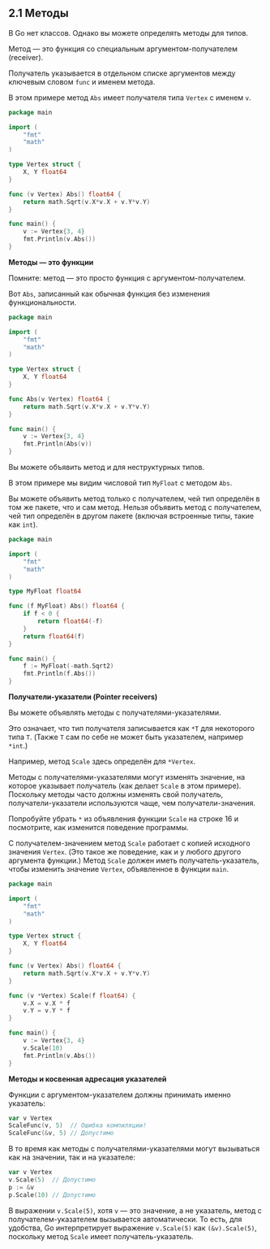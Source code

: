 ## 2.1 Методы 

В Go нет классов. Однако вы можете определять методы для типов.

Метод — это функция со специальным аргументом-получателем (receiver).

Получатель указывается в отдельном списке аргументов между ключевым словом `func` и именем метода.

В этом примере метод `Abs` имеет получателя типа `Vertex` с именем `v`.

```go
package main

import (
	"fmt"
	"math"
)

type Vertex struct {
	X, Y float64
}

func (v Vertex) Abs() float64 {
	return math.Sqrt(v.X*v.X + v.Y*v.Y)
}

func main() {
	v := Vertex{3, 4}
	fmt.Println(v.Abs())
}
```

**Методы — это функции** 

Помните: метод — это просто функция с аргументом-получателем.

Вот `Abs`, записанный как обычная функция без изменения функциональности.

```go
package main

import (
	"fmt"
	"math"
)

type Vertex struct {
	X, Y float64
}

func Abs(v Vertex) float64 {
	return math.Sqrt(v.X*v.X + v.Y*v.Y)
}

func main() {
	v := Vertex{3, 4}
	fmt.Println(Abs(v))
}
```

Вы можете объявить метод и для неструктурных типов.

В этом примере мы видим числовой тип `MyFloat` с методом `Abs`.

Вы можете объявить метод только с получателем, чей тип определён в том же пакете, что и сам метод. Нельзя объявить метод с получателем, чей тип определён в другом пакете (включая встроенные типы, такие как `int`).

```go
package main

import (
	"fmt"
	"math"
)

type MyFloat float64

func (f MyFloat) Abs() float64 {
	if f < 0 {
		return float64(-f)
	}
	return float64(f)
}

func main() {
	f := MyFloat(-math.Sqrt2)
	fmt.Println(f.Abs())
}
```

**Получатели-указатели (Pointer receivers)** 

Вы можете объявлять методы с получателями-указателями.

Это означает, что тип получателя записывается как `*T` для некоторого типа `T`. (Также `T` сам по себе не может быть указателем, например `*int`.)

Например, метод `Scale` здесь определён для `*Vertex`.

Методы с получателями-указателями могут изменять значение, на которое указывает получатель (как делает `Scale` в этом примере). Поскольку методы часто должны изменять свой получатель, получатели-указатели используются чаще, чем получатели-значения.

Попробуйте убрать `*` из объявления функции `Scale` на строке 16 и посмотрите, как изменится поведение программы.

С получателем-значением метод `Scale` работает с копией исходного значения `Vertex`. (Это такое же поведение, как и у любого другого аргумента функции.) Метод `Scale` должен иметь получатель-указатель, чтобы изменить значение `Vertex`, объявленное в функции `main`.

```go
package main

import (
	"fmt"
	"math"
)

type Vertex struct {
	X, Y float64
}

func (v Vertex) Abs() float64 {
	return math.Sqrt(v.X*v.X + v.Y*v.Y)
}

func (v *Vertex) Scale(f float64) {
	v.X = v.X * f
	v.Y = v.Y * f
}

func main() {
	v := Vertex{3, 4}
	v.Scale(10)
	fmt.Println(v.Abs())
}
```

**Методы и косвенная адресация указателей** 

Функции с аргументом-указателем должны принимать именно указатель:

```go
var v Vertex
ScaleFunc(v, 5)  // Ошибка компиляции!
ScaleFunc(&v, 5) // Допустимо
```

В то время как методы с получателями-указателями могут вызываться как на значении, так и на указателе:

```go
var v Vertex
v.Scale(5)  // Допустимо
p := &v
p.Scale(10) // Допустимо
```

В выражении `v.Scale(5)`, хотя `v` — это значение, а не указатель, метод с получателем-указателем вызывается автоматически. То есть, для удобства, Go интерпретирует выражение `v.Scale(5)` как `(&v).Scale(5)`, поскольку метод `Scale` имеет получатель-указатель.

